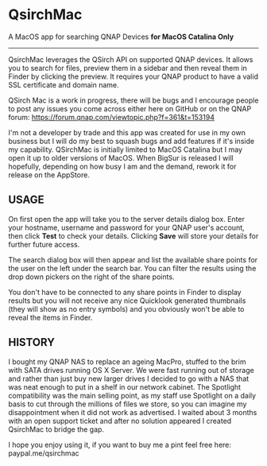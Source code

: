 # QsirchMac

A MacOS app for searching QNAP Devices **for MacOS Catalina Only**

***

QsirchMac leverages the QSirch API on supported QNAP devices.  It allows you to search for files, preview them in a sidebar and then reveal them in Finder by clicking the preview. It requires your QNAP product to have a valid SSL certificate and domain name.

QSirch Mac is a work in progress, there will be bugs and I encourage people to post any issues you come across either here on GitHub or on the QNAP forum: https://forum.qnap.com/viewtopic.php?f=361&t=153194

I'm not a developer by trade and this app was created for use in my own business but I will do my best to squash bugs and add features if it's inside my capability.  QSirchMac is initially limited to MacOS Catalina but I may open it up to older versions of MacOS. When BigSur is released I will hopefully, depending on how busy I am and the demand, rework it for release on the AppStore.

## USAGE
On first open the app will take you to the server details dialog box. Enter your hostname, username and password for your QNAP user's account, then click **Test** to check your details.  Clicking **Save** will store your details for further future access.

The search dialog box will then appear and list the available share points for the user on the left under the search bar.  You can filter the results using the drop down pickers on the right of the share points. 

You don't have to be connected to any share points in Finder to display results but you will not receive any nice Quicklook generated thumbnails (they will show as no entry symbols) and you obviously won't be able to reveal the items in Finder.

## HISTORY
I bought my QNAP NAS to replace an ageing MacPro, stuffed to the brim with SATA drives running OS X Server.  We were fast running out of storage and rather than just buy new larger drives I decided to go with a NAS that was neat enough to put in a shelf in our network cabinet.  The Spotlight compatibility was the main selling point, as my staff use Spotlight on a daily basis to cut through the millions of files we store, so you can imagine my disappointment when it did not work as advertised.  I waited about 3 months with an open support ticket and after no solution appeared I created QsirchMac to bridge the gap.

I hope you enjoy using it, if you want to buy me a pint feel free here:
paypal.me/qsirchmac
